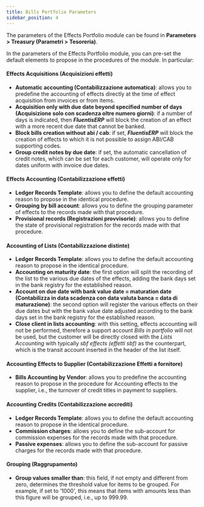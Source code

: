 ```yaml
---
title: Bills Portfolio Parameters
sidebar_position: 4
---
```


The parameters of the Effects Portfolio module can be found in **Parameters > Treasury (Parametri > Tesoreria)**.

In the parameters of the Effects Portfolio module, you can pre-set the default elements to propose in the procedures of the module. In particular:

#### Effects Acquisitions (Acquisizioni effetti)  
- **Automatic accounting (Contabilizzazione automatica)**: allows you to predefine the accounting of effects directly at the time of effect acquisition from invoices or from items. 
- **Acquisition only with due date beyond specified number of days (Acquisizione solo con scadenza oltre numero giorni)**: if a number of days is indicated, then ***FluentisERP*** will block the creation of an effect with a more recent due date that cannot be banked.
- **Block bills creation without abi / cab**: if set, ***FluentisERP*** will block the creation of effects to which it is not possible to assign ABI/CAB supporting codes.
- **Group credit notes by due date**: if set, the automatic cancellation of credit notes, which can be set for each customer, will operate only for dates uniform with invoice due dates.

#### Effects Accounting (Contabilizzazione effetti)  
- **Ledger Records Template**: allows you to define the default accounting reason to propose in the identical procedure.  
- **Grouping by bill account**: allows you to define the grouping parameter of effects to the records made with that procedure.  
- **Provisional records (Registrazioni provvisorie)**: allows you to define the state of provisional registration for the records made with that procedure.  

#### Accounting of Lists (Contabilizzazione distinte)  
- **Ledger Records Template**: allows you to define the default accounting reason to propose in the identical procedure.  
- **Accounting on maturity date**: the first option will split the recording of the list to the various due dates of the effects, adding the bank days set in the bank registry for the established reason.  
- **Account on due date with bank value date = maturation date (Contabilizza in data scadenza con data valuta banca = data di maturazione)**: the second option will register the various effects on their due dates but with the bank value date adjusted according to the bank days set in the bank registry for the established reason. 
- **Close client in lists accounting**: with this setting, effects accounting will not be performed, therefore a support account *Bills in portfolio* will not be used, but the customer will be directly closed with the *Lists Accounting* with typically *sbf effects (effetti sbf)* as the counterpart, which is the transit account inserted in the header of the list itself.

#### Accounting Effects to Supplier (Contabilizzazione Effetti a fornitore)  
- **Bills Accounting by Vendor**: allows you to predefine the accounting reason to propose in the procedure for Accounting effects to the supplier, i.e., the turnover of credit titles in payment to suppliers.

#### Accounting Credits (Contabilizzazione accrediti)  
- **Ledger Records Template**: allows you to define the default accounting reason to propose in the identical procedure.  
- **Commission charges**: allows you to define the sub-account for commission expenses for the records made with that procedure.  
- **Passive expenses**: allows you to define the sub-account for passive charges for the records made with that procedure.  

#### Grouping (Raggrupamento)  
- **Group values smaller than**: this field, if not empty and different from zero, determines the threshold value for items to be grouped. For example, if set to ‘1000', this means that items with amounts less than this figure will be grouped, i.e., up to 999.99.